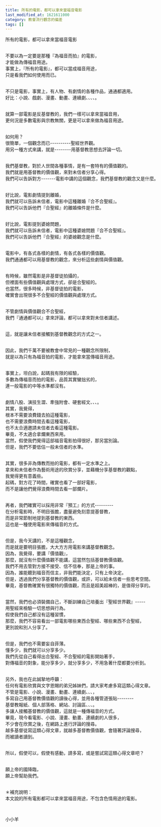 ```yaml
---
title: 所有的電影，都可以拿來當福音電影
last_modified_at: 1621611000
category: 教會流行觀念的偏差
tags: []
---
```


<p>所有的電影，都可以拿來當福音電影</p>

<p><br>
不要以為一定要是那種『為福音而拍』的電影，<br>
才能做為傳福音用途。<br>
事實上，『所有的電影』，都可以當成福音用途，<br>
只是看我們如何使用而已。</p>

<p><br>
不只是電影，事實上，有人物、有劇情的各種作品，通通都適用。<br>
好比：小說、戲劇、漫畫、動畫、連續劇、、、、。</p>

<p><br>
就算一部電影是反基督教的，我們一樣可以拿來當福音用，<br>
更何況是多數電影與宗教無關，更是可以拿來做為福音用途。</p>

<p><br>
如何用？<br>
很簡單，一個觀念而已----------聖經世界觀。<br>
用另一種方式來講，就是--------用基督教思想去評論一切。</p>

<p><br>
我們基督教，對於人世間各種事情，是有一套特有的價值觀的。<br>
我們就是用基督教的價值觀，來對未信者分享心得。<br>
我們可以告訴對方-------電影中講的這個觀念，我們基督教的觀念又是什麼。</p>

<p><br>
好比說，電影劇情提到離婚，<br>
我們就可以告訴未信者，電影中這種離婚『合不合聖經』。<br>
我們可以告訴他們『合聖經』的離婚條件是什麼。</p>

<p><br>
好比說，電影提到婆媳問題，<br>
我們就可以告訴未信者，電影中這種婆媳問題『合不合聖經』。<br>
我們可以告訴他們『合聖經』的婆媳觀念是什麼。</p>

<p><br>
電影中，有各式各樣的劇情，有各式各樣的價值觀。<br>
我們通通都可以用基督教的觀念，來分析這些劇情與價值觀。</p>

<p><br>
有時候，雖然電影是非基督徒拍攝的，<br>
但裡面有些價值觀與處理方式，卻是合聖經的。<br>
也當然，很多時候，非基督徒拍的電影，<br>
確實會出現很多不合聖經的價值觀與處理方式。</p>

<p><br>
不管劇情與價值觀合不合聖經，<br>
我們『通通都可以』拿來評論，都可以拿來對未信者講述。</p>

<p><br>
這，就是讓未信者接觸到基督教觀念的方式之一。</p>

<p><br>
因此，我們千萬不要被教會中常見的一種觀念所限制，<br>
就是以為只有為福音拍的電影，才能拿來當傳福音用途。</p>

<p><br>
事實上，坦白說，起碼我有限的經驗，<br>
多數為傳福音而拍的電影，品質其實蠻拙劣的，<br>
連一般電影的中等水準都沒有。</p>

<p><br>
劇情八股、演技生澀、牽強附會、硬套經文、、、。<br>
其實，我覺得，<br>
根本不需要浪費錢去拍這種電影，<br>
也不需要浪費時間去看這種電影，<br>
也不太合適邀請未信者去看這種電影。<br>
畢竟，不太適合拿爛東西來用。<br>
當然，假使我們覺得這部福音電影拍得很好，那另當別論。<br>
但是，我們不要低估一般未信者的水準。</p>

<p><br>
其實，很多非為傳教而拍的電影，都有一定水準之上。<br>
拿來和未信者作為藝術用途的欣賞分享，並藉機分享基督教的觀點，<br>
我覺得更有意義些。<br>
起碼，對方花了時間，確實也看了一部好電影，<br>
而不是讓他們覺得浪費時間去看一部爛片。</p>

<p><br>
再者，我們確實可以採用非常『預工』的方式---------<br>
在分析電影時，不明目張膽，盡量避免刻意提基督教，<br>
而是非常節制地提到基督教的東西。<br>
這也是一種使用電影來傳福音的方式。</p>

<p><br>
但是，我今天講的，不是這種觀念，<br>
而是就是要明目張膽，大大方方用電影來講基督教觀念。<br>
因為，我覺得，要講『價值觀』，<br>
那麼，就沒有什麼價值觀不能講，這當然包括基督教價值觀。<br>
我們不用去管對方接不接受、信不信奉，那是上帝的事。<br>
因為，誰能聽到福音而信主，非我們能決定，只有上帝決定。<br>
但是，透過我們分享基督教的價值觀，或許，可以給未信者一些思考空間。<br>
畢竟，基督教確實有很獨特的價值觀，而且是超美超棒的，是值得分享的。</p>

<p><br>
當然，我們也必須裝備自己，不斷訓練自己培養出『聖經世界觀』-----<br>
用聖經來檢驗一切思想與行為。<br>
假使我們自己都沒有這種習慣，<br>
那麼，我們不容易看出一部電影哪些東西合聖經、哪些東西不合聖經，<br>
更別說和別人分享了。</p>

<p><br>
但是，我們也不需要妄自菲薄。<br>
懂多少，我們就可以分享多少。<br>
我們先從自己看得出合聖經、不合聖經的電影開始著手，<br>
對傳福音的對象，能分享多少，就分享多少，不用急著什麼都要分析到。</p>

<p><br>
另外，我也在此誠摯地呼籲：<br>
任何有電影欣賞與文字恩賜的弟兄姊妹們，請大家考慮多寫這類心得文章。<br>
不管是電影、小說、漫畫、動畫、連續劇、、、，<br>
多寫自己用基督教價值觀的讀後心得，並用各種管道張貼--------<br>
基督教報紙、個人部落格、網站、討論區、、、。<br>
多讓人接觸基督教的價值觀，這就是一種傳福音的方式。<br>
畢竟，現今看電影、小說、漫畫、動畫、連續劇的人很多，<br>
不少會在欣賞之後，在網路上進行評論的搜尋。<br>
越多基督徒寫這類心得文章，就越多基督教價值觀，會隨著評論搜尋，<br>
而被讀者讀到。</p>

<p><br>
所以，假使可以，假使有感動，請多寫，或是嘗試寫這類心得文章吧？</p>

<p><br>
願上帝的國降臨，<br>
願上帝幫助我們。</p>

<p><br>
＊補充說明：<br>
本文說的所有電影都可以拿來當福音用途，不包含色情用途的電影。</p>

<p>&nbsp;</p>

<p>小小羊</p>

